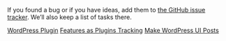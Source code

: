 If you found a bug or if you have ideas, add them to [the GitHub issue tracker](https://github.com/avryl/wp-front-end-editor/issues/new). We’ll also keep a list of tasks there.

[WordPress Plugin](http://wordpress.org/plugins/wp-front-end-editor/)
[Features as Plugins Tracking](http://make.wordpress.org/core/features-as-plugins/)
[Make WordPress UI Posts](http://make.wordpress.org/ui/tag/front-end-editor/)
